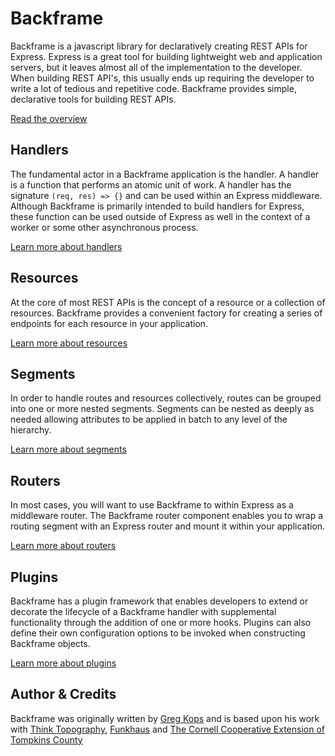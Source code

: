 # Backframe
Backframe is a javascript library for declaratively creating REST APIs for
Express. Express is a great tool for building lightweight web and application
servers, but it leaves almost all of the implementation to the developer. When
building REST API's, this usually ends up requiring the developer to write
a lot of tedious and repetitive code. Backframe provides simple, declarative
tools for building REST APIs.

[Read the overview](https://github.com/thinktopography/backframejs/blob/master/docs/overview.md)

## Handlers
The fundamental actor in a Backframe application is the handler. A handler is a
function that performs an atomic unit of work. A handler has the signature `(req, res) => {}`
and can be used within an Express middleware. Although Backframe is primarily
intended to build handlers for Express, these function can be used outside of
Express as well in the context of a worker or some other asynchronous process.

[Learn more about handlers](https://github.com/thinktopography/backframejs/blob/master/docs/handler.md)

## Resources
At the core of most REST APIs is the concept of a resource or a collection of
resources. Backframe provides a convenient factory for creating a series of
endpoints for each resource in your application.

[Learn more about resources](https://github.com/thinktopography/backframejs/blob/master/docs/resources.md)

## Segments
In order to handle routes and resources collectively, routes can be grouped into
one or more nested segments. Segments can be nested as deeply as needed allowing
attributes to be applied in batch to any level of the hierarchy.

[Learn more about segments](https://github.com/thinktopography/backframejs/blob/master/docs/segment.md)

## Routers
In most cases, you will want to use Backframe to within Express as a middleware
router. The Backframe router component enables you to wrap a routing segment
with an Express router and mount it within your application.

[Learn more about routers](https://github.com/thinktopography/backframejs/blob/master/docs/router.md)

## Plugins
Backframe has a plugin framework that enables developers to extend or decorate
the lifecycle of a Backframe handler with supplemental functionality through
the addition of one or more hooks. Plugins can also define their own configuration
options to be invoked when constructing Backframe objects.

[Learn more about plugins](https://github.com/thinktopography/backframejs/blob/master/docs/plugin.md)

## Author & Credits

Backframe was originally written by [Greg Kops](https://github.com/mochini) and
is based upon his work with [Think Topography](http://thinktopography.com),
[Funkhaus](http://funkhaus.us) and [The Cornell Cooperative Extension of Tompkins County](http://ccetompkins.org)
